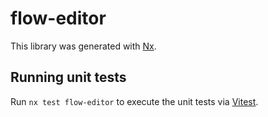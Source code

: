# flow-editor

This library was generated with [Nx](https://nx.dev).

## Running unit tests

Run `nx test flow-editor` to execute the unit tests via [Vitest](https://vitest.dev/).
